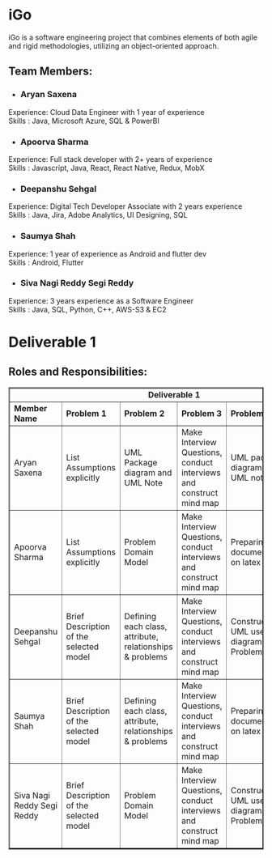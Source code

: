 # iGo
iGo is a software engineering project that combines elements of both agile and rigid methodologies, utilizing an object-oriented approach.

## Team Members:

- ### Aryan Saxena 
Experience: Cloud Data Engineer with 1 year of experience <br>
Skills : Java, Microsoft Azure, SQL & PowerBI <br>

- ### Apoorva Sharma 
Experience: Full stack developer with 2+ years of experience <br>
Skills : Javascript, Java, React, React Native, Redux, MobX	 <br>

- ### Deepanshu Sehgal
Experience: Digital Tech Developer Associate with 2 years experience <br>
Skills : Java, Jira, Adobe Analytics, UI Designing, SQL<br>

- ### Saumya Shah
Experience: 1 year of experience as Android and flutter dev <br>
Skills : Android, Flutter <br>

- ### Siva Nagi Reddy	Segi Reddy
Experience: 3 years experience as a Software Engineer <br>
Skills : Java, SQL,	Python, C++, AWS-S3 & EC2 <br>

# Deliverable 1

## Roles and Responsibilities:

<table border="2px solid">
<tbody border="1px solid">

<tr>
<td colspan="6" align="center"><b>Deliverable 1<b>
</tr>

<tr>
<td><b>Member Name<b></td>
<td><b>Problem 1<b></td>
<td><b>Problem 2<b></td>
<td><b>Problem 3<b></td>
<td><b>Problem 4<b></td>
<td><b>Problem 5<b></td>
</td>
</tr>
<tr>

<td> Aryan Saxena </td>
<td>  List Assumptions explicitly </td>
<td>  UML Package diagram and UML Note</td>
<td>  Make Interview Questions, conduct interviews and construct mind map</td>
<td>  UML package diagram and UML note</td>
<td>  Construct UML activity diagram</td>
</tr>

<td> Apoorva Sharma </td>
<td>  List Assumptions explicitly</td>
<td>  Problem Domain Model</td>
<td>  Make Interview Questions, conduct interviews and construct mind map </td>
<td>  Preparing documentation on latex</td>
<td>  Construct UML activity diagram</td>
</tr>

<td> Deepanshu Sehgal </td>
<td>  Brief Description of the selected model</td>
<td>  Defining each class, attribute, relationships & problems</td>
<td>  Make Interview Questions, conduct interviews and construct mind map</td>
<td>  Construct UML use case diagram	Problem</td>
<td>  Construct UML activity diagram</td>
</tr>

<td> Saumya Shah </td>
<td>  Brief Description of the selected model</td>
<td>  Defining each class, attribute, relationships & problems</td>
<td>  Make Interview Questions, conduct interviews and construct mind map</td>
<td>  Preparing documentation on latex</td>
<td>  Construct UML activity diagram</td>
</tr>

<td> Siva Nagi Reddy	Segi Reddy </td>
<td>  Brief Description of the selected model</td>
<td>  Problem Domain Model</td>
<td>  Make Interview Questions, conduct interviews and construct mind map</td>
<td>  Construct UML use case diagram	Problem</td>
<td>  Construct UML activity diagram</td>
</tr>

</tbody>
</table>
